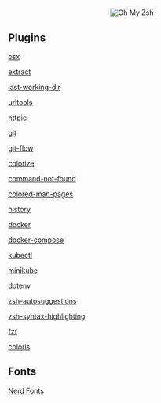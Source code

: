 #

<p align="center">
  <img src="https://s3.amazonaws.com/ohmyzsh/oh-my-zsh-logo.png" alt="Oh My Zsh">
</p>

## Plugins

[osx](https://github.com/ohmyzsh/ohmyzsh/wiki/Plugins#osx)

[extract](https://github.com/ohmyzsh/ohmyzsh/wiki/Plugins#extract)

[last-working-dir](https://github.com/ohmyzsh/ohmyzsh/wiki/Plugins#last-working-dir)

[urltools](https://github.com/ohmyzsh/ohmyzsh/wiki/Plugins#urltools)

[httpie](https://github.com/ohmyzsh/ohmyzsh/wiki/Plugins#httpie)

[git](https://github.com/ohmyzsh/ohmyzsh/wiki/Plugins#git)

[git-flow](https://github.com/ohmyzsh/ohmyzsh/wiki/Plugins#git-flow)

[colorize](https://github.com/ohmyzsh/ohmyzsh/wiki/Plugins#colorize)

[command-not-found](https://github.com/ohmyzsh/ohmyzsh/wiki/Plugins#command-not-found)

[colored-man-pages](https://github.com/ohmyzsh/ohmyzsh/wiki/Plugins#colored-man-pages)

[history](https://github.com/ohmyzsh/ohmyzsh/wiki/Plugins#history)

[docker](https://github.com/ohmyzsh/ohmyzsh/wiki/Plugins#docker)

[docker-compose](https://github.com/ohmyzsh/ohmyzsh/wiki/Plugins#docker-compose)

[kubectl](https://github.com/ohmyzsh/ohmyzsh/wiki/Plugins#kubectl)

[minikube](https://github.com/ohmyzsh/ohmyzsh/wiki/Plugins#minikube)

[dotenv](https://github.com/ohmyzsh/ohmyzsh/wiki/Plugins#dotenv)

[zsh-autosuggestions](https://github.com/zsh-users/zsh-autosuggestions)

[zsh-syntax-highlighting](https://github.com/zsh-users/zsh-syntax-highlighting)

[fzf](https://github.com/junegunn/fzf)

[colorls](https://github.com/athityakumar/colorls)

## Fonts

[Nerd Fonts](https://github.com/ryanoasis/nerd-fonts)
